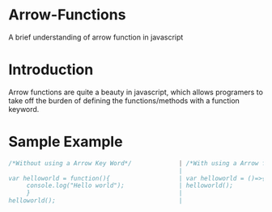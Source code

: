 # Arrow-Functions
A brief understanding of arrow function in javascript

# Introduction
Arrow functions are quite a beauty in javascript, which allows programers to take off the burden of defining the functions/methods with a function keyword.

# Sample Example

```javascript
/*Without using a Arrow Key Word*/             | /*With using a Arrow function      
                                               |
var helloworld = function(){                   | var helloworld = ()=>{console.log("Hello world")}
     console.log("Hello world");               | helloworld();
     }                                         |
helloworld();                                  |
```
